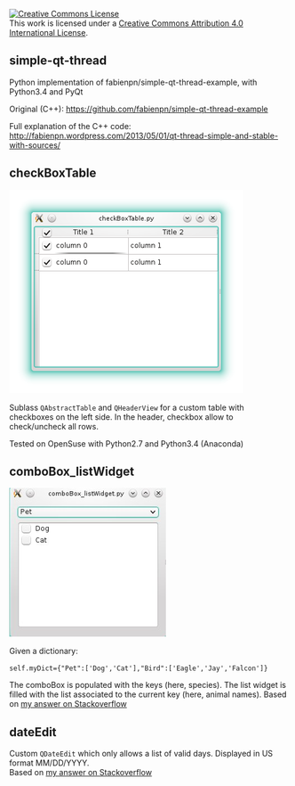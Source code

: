 <a rel="license" href="http://creativecommons.org/licenses/by/4.0/"><img alt="Creative Commons License" style="border-width:0" src="https://i.creativecommons.org/l/by/4.0/88x31.png" /></a><br />This work is licensed under a <a rel="license" href="http://creativecommons.org/licenses/by/4.0/">Creative Commons Attribution 4.0 International License</a>.

## simple-qt-thread
Python implementation of fabienpn/simple-qt-thread-example, with Python3.4 and PyQt

Original (C++): https://github.com/fabienpn/simple-qt-thread-example

Full explanation of the C++ code:
http://fabienpn.wordpress.com/2013/05/01/qt-thread-simple-and-stable-with-sources/

## checkBoxTable

![table with checkboxes screenshot](checkBoxTable.png)

Sublass `QAbstractTable` and `QHeaderView` for a custom table with checkboxes on the left side.
In the header, checkbox allow to check/uncheck all rows.

Tested on OpenSuse with Python2.7 and Python3.4 (Anaconda)

## comboBox_listWidget

![combobox and listwidget screenshot](comboBox_listWidget.jpg)

Given a dictionary:

    self.myDict={"Pet":['Dog','Cat'],"Bird":['Eagle','Jay','Falcon']}

The comboBox is populated with the keys (here, species). The list widget is
filled with the list associated to the current key (here, animal names).
Based on [my answer on Stackoverflow](http://stackoverflow.com/a/32005220/4720935)

## dateEdit

Custom `QDateEdit` which only allows a list of valid days. Displayed in US
format MM/DD/YYYY.  
Based on [my answer on Stackoverflow](http://stackoverflow.com/a/33753350/4720935)
